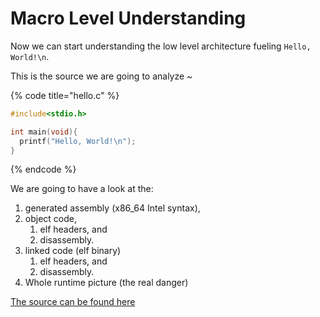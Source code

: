 # Macro Level Understanding

Now we can start understanding the low level architecture fueling `Hello, World!\n`.

This is the source we are going to analyze \~

{% code title="hello.c" %}
```c
#include<stdio.h>

int main(void){
  printf("Hello, World!\n");
}
```
{% endcode %}

We are going to have a look at the:

1. generated assembly (x86\_64 Intel syntax),
2. object code,
   1. elf headers, and
   2. disassembly.
3. linked code (elf binary)
   1. elf headers, and
   2. disassembly.
4. Whole runtime picture (the real danger)

[The source can be found here](https://github.com/hi-anki/rev-eng/blob/main/program1/hello.c)
